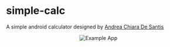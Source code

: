 # simple-calc
A simple android calculator designed by [Andrea Chiara De Santis](https://www.behance.net/andydesa)

<p align="center">
  <img src="https://raw.githubusercontent.com/zurche/simple-calc/master/img/device-2016-06-13-235828.png" alt="Example App"/>
</p>

